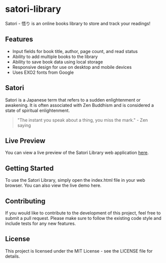 # satori-library
Satori - 悟り is an online books library to store and track your readings!

## Features

- Input fields for book title, author, page count, and read status
- Ability to add multiple books to the library
- Ability to save book data using local storage
- Responsive design for use on desktop and mobile devices
- Uses EXO2 fonts from Google

## Satori

Satori is a Japanese term that refers to a sudden enlightenment or awakening. It is often associated with Zen Buddhism and is considered a state of spiritual enlightenment.

> "The instant you speak about a thing, you miss the mark." - Zen saying

## Live Preview

You can view a live preview of the Satori Library web application [here](https://ghassanelgendy.github.io/satori-library/).

## Getting Started

To use the Satori Library, simply open the index.html file in your web browser. You can also view the live demo here.

## Contributing

If you would like to contribute to the development of this project, feel free to submit a pull request. Please make sure to follow the existing code style and include tests for any new features.

## License

This project is licensed under the MIT License - see the LICENSE file for details.
